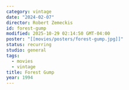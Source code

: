 ```yaml
---
category: vintage
date: "2024-02-07"
director: Robert Zemeckis
id: forest-gump
modified: 2025-10-29 02:14:50 GMT-04:00
poster: "[[movies/posters/forest-gump.jpg]]"
status: recurring
studio: general
tags:
  - movies
  - vintage
title: Forest Gump
year: 1994
---
```

